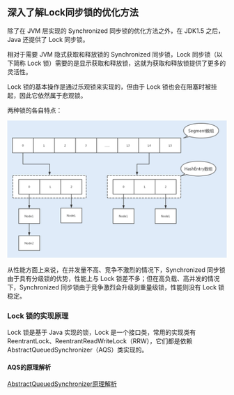 ## 深入了解Lock同步锁的优化方法

除了在 JVM 层实现的 Synchronized 同步锁的优化方法之外，在 JDK1.5 之后，Java 还提供了 Lock 同步锁。

相对于需要 JVM 隐式获取和释放锁的 Synchronized 同步锁，Lock 同步锁（以下简称 Lock 锁）需要的是显示获取和释放锁，这就为获取和释放锁提供了更多的灵活性。

Lock 锁的基本操作是通过乐观锁来实现的，但由于 Lock 锁也会在阻塞时被挂起，因此它依然属于悲观锁。

两种锁的各自特点：

![github](https://github.com/mituxiaoshami/blog/blob/master/doc/picture/ConcurrentHashMap%E5%88%86%E6%AE%B5%E9%94%81.png "减小锁粒度.jpg")

从性能方面上来说，在并发量不高、竞争不激烈的情况下，Synchronized 同步锁由于具有分级锁的优势，性能上与 Lock 锁差不多；但在高负载、高并发的情况下，Synchronized 同步锁由于竞争激烈会升级到重量级锁，性能则没有 Lock 锁稳定。


### Lock 锁的实现原理

Lock 锁是基于 Java 实现的锁，Lock 是一个接口类，常用的实现类有 ReentrantLock、ReentrantReadWriteLock（RRW），它们都是依赖 AbstractQueuedSynchronizer（AQS）类实现的。

#### AQS的原理解析

[AbstractQueuedSynchronizer原理解析](https://github.com/mituxiaoshami/blog/blob/master/doc/AbstractQueuedSynchronizer.md)

